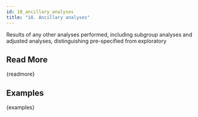 ```yaml
---
id: 18_ancillary_analyses
title: "18. Ancillary analyses"
---
```

Results of any other analyses performed, including subgroup analyses and adjusted analyses, distinguishing pre-specified from exploratory

## Read More

{readmore}

## Examples

{examples}
